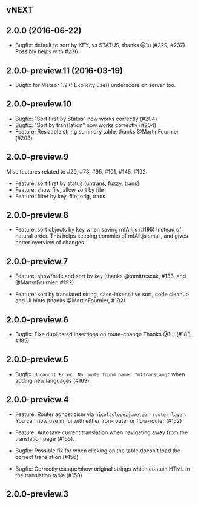 ## vNEXT

## 2.0.0 (2016-06-22)

* Bugfix: default to sort by KEY, vs STATUS, thanks @1u (#229, #237).
  Possibly helps with #236.

## 2.0.0-preview.11 (2016-03-19)

* Bugfix for Meteor 1.2+: Explicity use() underscore on server too.

## 2.0.0-preview.10

* Bugfix: "Sort first by Status" now works correctly (#204)
* Bugfix: "Sort by translation" now works correctly (#204)
* Feature: Resizable string summary table, thanks @MartinFournier (#203)

## 2.0.0-preview.9

Misc features related to #29, #73, #95, #101, #145, #192:

* Feature: sort first by status (untrans, fuzzy, trans)
* Feature: show file, allow sort by file
* Feature: filter by key, file, orig, trans

## 2.0.0-preview.8

* Feature: sort objects by key when saving mfAll.js (#195)
  Instead of natural order.  This helps keeping commits of
  mfAll.js small, and gives better overview of changes.

## 2.0.0-preview.7

* Feature: show/hide and sort by `key` (thanks @tomitrescak, #133,
  and @MartinFournier, #192)

* Feature: sort by translated string, case-insensitive sort,
  code cleanup and UI hints (thanks @MartinFournier, #192)

## 2.0.0-preview.6

* Bugfix: Fixe duplicated insertions on route-change
  Thanks @1u! (#183, #185)

## 2.0.0-preview.5

* Bugfix: `Uncaught Error: No route found named "mfTransLang"` when adding
  new languages (#169).

## 2.0.0-preview.4

* Feature: Router agnosticism via `nicolaslopezj:meteor-router-layer`.  You
  can now use mf:ui with either iron-router or flow-router (#152)

* Feature: Autosave current translation when navigating away from the
  translation page (#155).

* Bugfix: Possible fix for when clicking on the table doesn't load the
  correct translation (#156)

* Bugfix: Correctly escape/show original strings which contain HTML in
  the translation table (#158)

## 2.0.0-preview.3